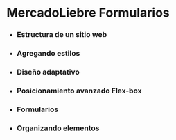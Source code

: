 # MercadoLiebre Formularios #

- ### Estructura de un sitio web

- ### Agregando estilos

- ### Diseño adaptativo

- ### Posicionamiento avanzado Flex-box

- ### Formularios

- ### Organizando elementos
